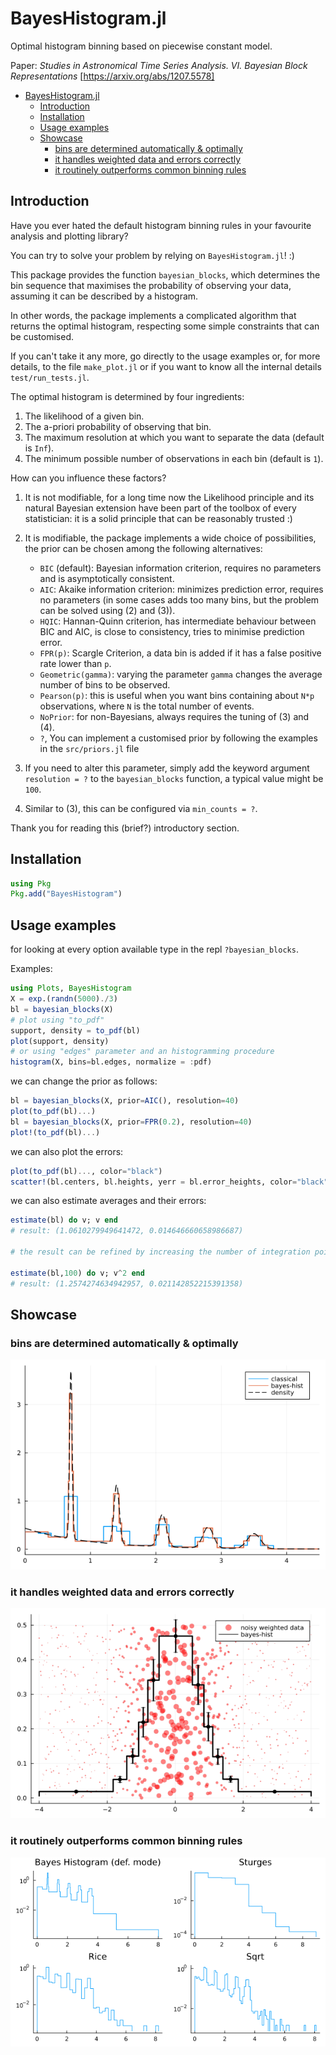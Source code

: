 # BayesHistogram.jl
Optimal histogram binning based on piecewise constant model.

Paper: _Studies in Astronomical Time Series Analysis. VI. Bayesian Block Representations_ [https://arxiv.org/abs/1207.5578]

- [BayesHistogram.jl](#bayeshistogramjl)
  - [Introduction](#introduction)
  - [Installation](#installation)
  - [Usage examples](#usage-examples)
  - [Showcase](#showcase)
    - [bins are determined automatically & optimally](#bins-are-determined-automatically--optimally)
    - [it handles weighted data and errors correctly](#it-handles-weighted-data-and-errors-correctly)
    - [it routinely outperforms common binning rules](#it-routinely-outperforms-common-binning-rules)

## Introduction
Have you ever hated the default histogram binning rules in your favourite analysis and plotting library?

You can try to solve your problem by relying on `BayesHistogram.jl`! :)

This package provides the function `bayesian_blocks`, which determines the bin sequence that maximises the probability of observing your data, assuming it can be described by a histogram.

In other words, the package implements a complicated algorithm that returns the optimal histogram, respecting some simple constraints that can be customised.

If you can't take it any more, go directly to the usage examples or, for more details, to the file `make_plot.jl` or if you want to know all the internal details `test/run_tests.jl`.

The optimal histogram is determined by four ingredients:
1) The likelihood of a given bin.
2) The a-priori probability of observing that bin.
3) The maximum resolution at which you want to separate the data (default is `Inf`).
4) The minimum possible number of observations in each bin (default is `1`).

How can you influence these factors?

1) It is not modifiable, for a long time now the Likelihood principle and its natural Bayesian extension have been part of the toolbox of every statistician: it is a solid principle that can be reasonably trusted :)
   
2) It is modifiable, the package implements a wide choice of possibilities, the prior can be chosen among the following alternatives:
   
   - `BIC` (default): Bayesian information criterion, requires no parameters and is asymptotically consistent.
   - `AIC`: Akaike information criterion: minimizes prediction error, requires no parameters (in some cases adds too many bins, but the problem can be solved using (2) and (3)).
   - `HQIC`: Hannan-Quinn criterion, has intermediate behaviour between BIC and AIC, is close to consistency, tries to minimise prediction error.
   - `FPR(p)`: Scargle Criterion, a data bin is added if it has a false positive rate lower than `p`.
   - `Geometric(gamma)`: varying the parameter `gamma` changes the average number of bins to be observed.
   - `Pearson(p)`: this is useful when you want bins containing about `N*p` observations, where `N` is the total number of events.
   - `NoPrior`: for non-Bayesians, always requires the tuning of (3) and (4).
   - `?`, You can implement a customised prior by following the examples in the `src/priors.jl` file 
  
3) If you need to alter this parameter, simply add the keyword argument `resolution = ?` to the `bayesian_blocks` function, a typical value might be `100`.

4) Similar to (3), this can be configured via `min_counts = ?`.

Thank you for reading this (brief?) introductory section.

## Installation
```julia
using Pkg
Pkg.add("BayesHistogram")
```

## Usage examples
for looking at every option available type in the repl `?bayesian_blocks`.

Examples:
```julia
using Plots, BayesHistogram
X = exp.(randn(5000)./3)
bl = bayesian_blocks(X)
# plot using "to_pdf"
support, density = to_pdf(bl)
plot(support, density)
# or using "edges" parameter and an histogramming procedure
histogram(X, bins=bl.edges, normalize = :pdf)
```
we can change the prior as follows:
```julia
bl = bayesian_blocks(X, prior=AIC(), resolution=40)
plot(to_pdf(bl)...)
bl = bayesian_blocks(X, prior=FPR(0.2), resolution=40)
plot!(to_pdf(bl)...)
```
we can also plot the errors:
```julia
plot(to_pdf(bl)..., color="black")
scatter!(bl.centers, bl.heights, yerr = bl.error_heights, color="black")
```
we can also estimate averages and their errors:
```julia
estimate(bl) do v; v end 
# result: (1.0610279949641472, 0.014646660658986687)

# the result can be refined by increasing the number of integration points

estimate(bl,100) do v; v^2 end 
# result: (1.2574274634942957, 0.021142852215391358)
```
## Showcase
### bins are determined automatically & optimally 
![plot3.png](plot3.png "")
### it handles weighted data and errors correctly
![plot2.png](plot2.png "")
### it routinely outperforms common binning rules
![plot.png](plot.png "")

